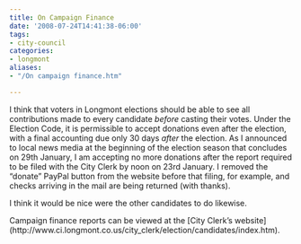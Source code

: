 ```yaml
---
title: On Campaign Finance
date: '2008-07-24T14:41:38-06:00'
tags:
- city-council
categories:
- longmont
aliases:
- "/On campaign finance.htm"

---
```

<p>I think that voters in Longmont elections should be able to see all contributions made to every candidate <em>before</em>
 casting their votes.   Under the Election Code, it is permissible to
accept donations even after the election, with a final accounting due
only 30 days <em>after</em> the election.  As I announced to local news
media at the beginning of the election season that concludes on 29th
January, I am accepting no more donations after the report required to
be filed with the City Clerk by noon on 23rd January.  I removed the
“donate” PayPal button from the website before that filing, for example,
 and checks arriving in the mail are being returned (with thanks).</p>
<p>I think it would be nice were the other candidates to do likewise.</p>
Campaign finance reports can be viewed at the [City Clerk’s website](http://www.ci.longmont.co.us/city_clerk/election/candidates/index.htm).
